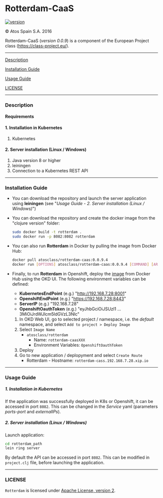 # Rotterdam-CaaS

[![version](https://img.shields.io/badge/version-0.0.9--SNAPSHOT-blue.svg)]()

&copy; Atos Spain S.A. 2016

Rotterdam-CaaS (_version 0.0.9_) is a component of the European Project class (https://class-project.eu/).

-----------------------

[Description](#description)

[Installation Guide](#installation-guide)

[Usage Guide](#usage-guide)

[LICENSE](#license)

-----------------------

### Description


#### Requirements

#### 1. Installation in Kubernetes

1. Kubernetes

#### 2. Server installation (Linux / Windows)

1. Java version 8 or higher
2. leiningen
3. Connection to a Kubernetes REST API


-----------------------

### Installation Guide

- You can download the repository and launch the server application using **leiningen** (see "_Usage Guide - 2. Server installation (Linux / Windows)_")

- You can download the repository and create the docker image from the "clojure version" folder:

    ```bash
    sudo docker build -t rotterdam .
    sudo docker run -p 8082:8082 rotterdam
    ```

- You can also run **Rotterdam** in Docker by pulling the image from Docker Hub:

    ```bash
    docker pull atosclass/rotterdam-caas:0.0.9.4
    docker run [OPTIONS] atosclass/rotterdam-caas:0.0.9.4 [COMMAND] [ARG...]
    ```

- Finally, to run **Rotterdam** in Openshift, deploy the [image](https://hub.docker.com/r/atosclass/rotterdam-caas) from Docker Hub using the OKD UI. The following environment variables can be defined:

    - **KubernetesEndPoint** (e.g.) "http://192.168.7.28:8001"
    - **OpenshiftEndPoint** (e.g.) "https://192.168.7.28:8443"
    - **ServerIP** (e.g.) "192.168.7.28"
    - **OpenshiftOauthToken** (e.g.) "eyJhbGciOiJSUzI1 ... 3MiOiJrdWJlcm5ldGVzL3Nlc"

    1. In OKD Web UI, go to selected project / namespace, i.e. the _default_ namespace, and select `Add to project > Deploy Image`
    2. Select `Image Name`
        - `atosclass/rotterdam`
          - Name: `rotterdam-caasXXX`
          - Environment Variables: `OpenshiftOauthToken`
    3. Deploy
    4. Go to new application / deplopyment and select `Create Route`
        - Rotterdam - Hostname: `rotterdam-cass.192.168.7.28.xip.io`

-----------------------

### Usage Guide

##### 1. Installation in Kubernetes

If the application was successfully deployed in K8s or Openshift, it can be accessed in port `8082`. This can be changed in the _Service_ yaml (parameters _ports-port_ and _externalIPs_).

##### 2. Server installation (Linux / Windows)

Launch application:

```bash
cd rotterdam_path
lein ring server
```

By default the API can be accessed in port `8082`. This can be modified in `project.clj` file, before launching the application.


---------------------------------

### LICENSE

`Rotterdam` is licensed under [Apache License, version 2](LICENSE.txt).

